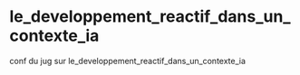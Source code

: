 # le_developpement_reactif_dans_un_contexte_ia
conf du jug sur le_developpement_reactif_dans_un_contexte_ia
